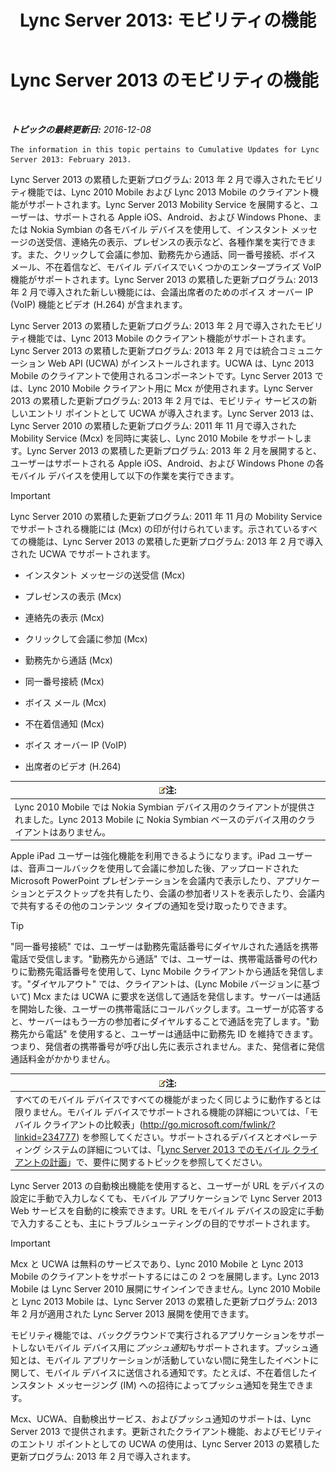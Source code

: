 ﻿---
title: 'Lync Server 2013: モビリティの機能'
TOCTitle: モビリティの機能
ms:assetid: 12517a88-2531-44a5-bea5-d8884aff53eb
ms:mtpsurl: https://technet.microsoft.com/ja-jp/library/Hh689983(v=OCS.15)
ms:contentKeyID: 48271318
ms.date: 12/10/2016
mtps_version: v=OCS.15
ms.translationtype: HT
---

# Lync Server 2013 のモビリティの機能

 

_**トピックの最終更新日:** 2016-12-08_

    The information in this topic pertains to Cumulative Updates for Lync Server 2013: February 2013.

Lync Server 2013 の累積した更新プログラム: 2013 年 2 月で導入されたモビリティ機能では、Lync 2010 Mobile および Lync 2013 Mobile のクライアント機能がサポートされます。Lync Server 2013 Mobility Service を展開すると、ユーザーは、サポートされる Apple iOS、Android、および Windows Phone、または Nokia Symbian の各モバイル デバイスを使用して、インスタント メッセージの送受信、連絡先の表示、プレゼンスの表示など、各種作業を実行できます。また、クリックして会議に参加、勤務先から通話、同一番号接続、ボイス メール、不在着信など、モバイル デバイスでいくつかのエンタープライズ VoIP 機能がサポートされます。Lync Server 2013 の累積した更新プログラム: 2013 年 2 月で導入された新しい機能には、会議出席者のためのボイス オーバー IP (VoIP) 機能とビデオ (H.264) が含まれます。

Lync Server 2013 の累積した更新プログラム: 2013 年 2 月で導入されたモビリティ機能では、Lync 2013 Mobile のクライアント機能がサポートされます。Lync Server 2013 の累積した更新プログラム: 2013 年 2 月では統合コミュニケーション Web API (UCWA) がインストールされます。UCWA は、Lync 2013 Mobile のクライアントで使用されるコンポーネントです。Lync Server 2013 では、Lync 2010 Mobile クライアント用に Mcx が使用されます。Lync Server 2013 の累積した更新プログラム: 2013 年 2 月では、モビリティ サービスの新しいエントリ ポイントとして UCWA が導入されます。Lync Server 2013 は、Lync Server 2010 の累積した更新プログラム: 2011 年 11 月で導入された Mobility Service (Mcx) を同時に実装し、Lync 2010 Mobile をサポートします。Lync Server 2013 の累積した更新プログラム: 2013 年 2 月を展開すると、ユーザーはサポートされる Apple iOS、Android、および Windows Phone の各モバイル デバイスを使用して以下の作業を実行できます。


> [!IMPORTANT]
> Lync Server 2010 の累積した更新プログラム: 2011 年 11 月の Mobility Service でサポートされる機能には (Mcx) の印が付けられています。示されているすべての機能は、Lync Server 2013 の累積した更新プログラム: 2013 年 2 月で導入された UCWA でサポートされます。



  - インスタント メッセージの送受信 (Mcx)

  - プレゼンスの表示 (Mcx)

  - 連絡先の表示 (Mcx)

  - クリックして会議に参加 (Mcx)

  - 勤務先から通話 (Mcx)

  - 同一番号接続 (Mcx)

  - ボイス メール (Mcx)

  - 不在着信通知 (Mcx)

  - ボイス オーバー IP (VoIP)

  - 出席者のビデオ (H.264)

<table>
<thead>
<tr class="header">
<th><img src="images/Gg412781.note(OCS.15).gif" title="note" alt="note" />注:</th>
</tr>
</thead>
<tbody>
<tr class="odd">
<td>Lync 2010 Mobile では Nokia Symbian デバイス用のクライアントが提供されました。Lync 2013 Mobile に Nokia Symbian ベースのデバイス用のクライアントはありません。</td>
</tr>
</tbody>
</table>


Apple iPad ユーザーは強化機能を利用できるようになります。iPad ユーザーは、音声コールバックを使用して会議に参加した後、アップロードされた Microsoft PowerPoint プレゼンテーションを会議内で表示したり、アプリケーションとデスクトップを共有したり、会議の参加者リストを表示したり、会議内で共有するその他のコンテンツ タイプの通知を受け取ったりできます。


> [!TIP]
> "同一番号接続" では、ユーザーは勤務先電話番号にダイヤルされた通話を携帯電話で受信します。"勤務先から通話" では、ユーザーは、携帯電話番号の代わりに勤務先電話番号を使用して、Lync Mobile クライアントから通話を発信します。"ダイヤルアウト" では、クライアントは、(Lync Mobile バージョンに基づいて) Mcx または UCWA に要求を送信して通話を発信します。サーバーは通話を開始した後、ユーザーの携帯電話にコールバックします。ユーザーが応答すると、サーバーはもう一方の参加者にダイヤルすることで通話を完了します。"勤務先から電話" を使用すると、ユーザーは通話中に勤務先 ID を維持できます。つまり、発信者の携帯番号が呼び出し先に表示されません。また、発信者に発信通話料金がかかりません。



<table>
<thead>
<tr class="header">
<th><img src="images/Gg412781.note(OCS.15).gif" title="note" alt="note" />注:</th>
</tr>
</thead>
<tbody>
<tr class="odd">
<td>すべてのモバイル デバイスですべての機能がまったく同じように動作するとは限りません。モバイル デバイスでサポートされる機能の詳細については、「モバイル クライアントの比較表」(<a href="http://go.microsoft.com/fwlink/?linkid=234777" class="uri">http://go.microsoft.com/fwlink/?linkid=234777</a>) を参照してください。サポートされるデバイスとオペレーティング システムの詳細については、「<a href="lync-server-2013-planning-for-mobile-clients.md">Lync Server 2013 でのモバイル クライアントの計画</a>」で、要件に関するトピックを参照してください。</td>
</tr>
</tbody>
</table>


Lync Server 2013 の自動検出機能を使用すると、ユーザーが URL をデバイスの設定に手動で入力しなくても、モバイル アプリケーションで Lync Server 2013 Web サービスを自動的に検索できます。URL をモバイル デバイスの設定に手動で入力することも、主にトラブルシューティングの目的でサポートされます。


> [!IMPORTANT]
> Mcx と UCWA は無料のサービスであり、Lync 2010 Mobile と Lync 2013 Mobile のクライアントをサポートするにはこの 2 つを展開します。Lync 2013 Mobile は Lync Server 2010 展開にサインインできません。Lync 2010 Mobile と Lync 2013 Mobile は、Lync Server 2013 の累積した更新プログラム: 2013 年 2 月が適用された Lync Server 2013 展開を使用できます。



モビリティ機能では、バックグラウンドで実行されるアプリケーションをサポートしないモバイル デバイス用に*プッシュ通知*もサポートされます。プッシュ通知とは、モバイル アプリケーションが活動していない間に発生したイベントに関して、モバイル デバイスに送信される通知です。たとえば、不在着信したインスタント メッセージング (IM) への招待によってプッシュ通知を発生できます。

Mcx、UCWA、自動検出サービス、およびプッシュ通知のサポートは、Lync Server 2013 で提供されます。更新されたクライアント機能、およびモビリティのエントリ ポイントとしての UCWA の使用は、Lync Server 2013 の累積した更新プログラム: 2013 年 2 月で導入されます。

